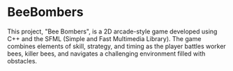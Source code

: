 # BeeBombers
This project, "Bee Bombers", is a 2D arcade-style game developed using C++ and the SFML (Simple and Fast Multimedia Library). The game combines elements of skill, strategy, and timing as the player battles worker bees, killer bees, and navigates a challenging environment filled with obstacles. 
